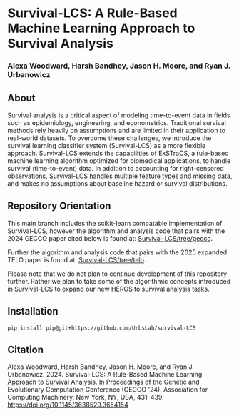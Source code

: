 
#  Survival-LCS: A Rule-Based Machine Learning Approach to Survival Analysis

### Alexa Woodward, Harsh Bandhey, Jason H. Moore, and Ryan J. Urbanowicz

## About

Survival analysis is a critical aspect of modeling time-to-event data in fields such as epidemiology, engineering, and econometrics. Traditional survival methods rely heavily on assumptions and are limited in their application to real-world datasets. To overcome these challenges, we introduce the survival learning classifier system (Survival-LCS) as a more flexible approach. Survival-LCS extends the capabilities of ExSTraCS, a rule-based machine learning algorithm optimized for biomedical applications, to handle survival (time-to-event) data. In addition to accounting for right-censored observations, Survival-LCS handles multiple feature types and missing data, and makes no assumptions about baseline hazard or survival distributions.

## Repository Orientation
This main branch includes the scikit-learn compatable implementation of Survival-LCS, however the algorithm and analysis code that pairs with the 2024 GECCO paper cited below is found at: 
[Survival-LCS/tree/gecco](https://github.com/UrbsLab/survival-LCS/tree/gecco).

Further the algorithm and analysis code that pairs with the 2025 expanded TELO paper is found at: 
[Survival-LCS/tree/telo](https://github.com/UrbsLab/survival-LCS/tree/telo).

Please note that we do not plan to continue development of this repository further.  Rather we plan to take some of the algorithmic concepts introduced in Survival-LCS to expand our new [HEROS](https://github.com/UrbsLab/heros) to survival analysis tasks. 

## Installation

```
pip install pip@git+https://github.com/UrbsLab/survival-LCS
```

## Citation

Alexa Woodward, Harsh Bandhey, Jason H. Moore, and Ryan J. Urbanowicz. 2024. Survival-LCS: A Rule-Based Machine Learning Approach to Survival Analysis. In Proceedings of the Genetic and Evolutionary Computation Conference (GECCO '24). Association for Computing Machinery, New York, NY, USA, 431–439. https://doi.org/10.1145/3638529.3654154
